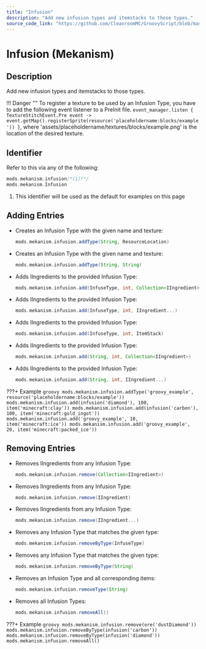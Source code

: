 ```yaml
---
title: "Infusion"
description: "Add new infusion types and itemstacks to those types."
source_code_link: "https://github.com/CleanroomMC/GroovyScript/blob/master/src/main/java/com/cleanroommc/groovyscript/compat/mods/mekanism/Infusion.java"
---
```


# Infusion (Mekanism)

## Description

Add new infusion types and itemstacks to those types.

!!! Danger ""
    To register a texture to be used by an Infusion Type, you have to add the following event listener to a PreInit file. `event_manager.listen { TextureStitchEvent.Pre event -> event.getMap().registerSprite(resource('placeholdername:blocks/example')) }`, where 'assets/placeholdername/textures/blocks/example.png' is the location of the desired texture.

## Identifier

Refer to this via any of the following:

```groovy hl_lines="1"
mods.mekanism.infusion/*(1)!*/
mods.mekanism.Infusion
```

1. This identifier will be used as the default for examples on this page

## Adding Entries

- Creates an Infusion Type with the given name and texture:

    ```groovy
    mods.mekanism.infusion.addType(String, ResourceLocation)
    ```

- Creates an Infusion Type with the given name and texture:

    ```groovy
    mods.mekanism.infusion.addType(String, String)
    ```

- Adds IIngredients to the provided Infusion Type:

    ```groovy
    mods.mekanism.infusion.add(InfuseType, int, Collection<IIngredient>)
    ```

- Adds IIngredients to the provided Infusion Type:

    ```groovy
    mods.mekanism.infusion.add(InfuseType, int, IIngredient...)
    ```

- Adds IIngredients to the provided Infusion Type:

    ```groovy
    mods.mekanism.infusion.add(InfuseType, int, ItemStack)
    ```

- Adds IIngredients to the provided Infusion Type:

    ```groovy
    mods.mekanism.infusion.add(String, int, Collection<IIngredient>)
    ```

- Adds IIngredients to the provided Infusion Type:

    ```groovy
    mods.mekanism.infusion.add(String, int, IIngredient...)
    ```

???+ Example
    ```groovy
    mods.mekanism.infusion.addType('groovy_example', resource('placeholdername:blocks/example'))
    mods.mekanism.infusion.add(infusion('diamond'), 100, item('minecraft:clay'))
    mods.mekanism.infusion.add(infusion('carbon'), 100, item('minecraft:gold_ingot'))
    mods.mekanism.infusion.add('groovy_example', 10, item('minecraft:ice'))
    mods.mekanism.infusion.add('groovy_example', 20, item('minecraft:packed_ice'))
    ```

## Removing Entries

- Removes IIngredients from any Infusion Type:

    ```groovy
    mods.mekanism.infusion.remove(Collection<IIngredient>)
    ```

- Removes IIngredients from any Infusion Type:

    ```groovy
    mods.mekanism.infusion.remove(IIngredient)
    ```

- Removes IIngredients from any Infusion Type:

    ```groovy
    mods.mekanism.infusion.remove(IIngredient...)
    ```

- Removes any Infusion Type that matches the given type:

    ```groovy
    mods.mekanism.infusion.removeByType(InfuseType)
    ```

- Removes any Infusion Type that matches the given type:

    ```groovy
    mods.mekanism.infusion.removeByType(String)
    ```

- Removes an Infusion Type and all corresponding items:

    ```groovy
    mods.mekanism.infusion.removeType(String)
    ```

- Removes all Infusion Types:

    ```groovy
    mods.mekanism.infusion.removeAll()
    ```

???+ Example
    ```groovy
    mods.mekanism.infusion.remove(ore('dustDiamond'))
    mods.mekanism.infusion.removeByType(infusion('carbon'))
    mods.mekanism.infusion.removeByType(infusion('diamond'))
    mods.mekanism.infusion.removeAll()
    ```
